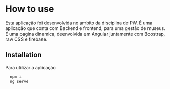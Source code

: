 
# How to use

Esta aplicação foi desenvolvida no ambito da disciplina de PW. 
É uma aplicação que conta com Backend e frontend, para uma gestão de museus. É uma pagina dinamica, deenvolvida em Angular juntamente com Boostrap, raw CSS e firebase.



## Installation

Para utilizar a aplicação

```bash
  npm i
  ng serve
```
    